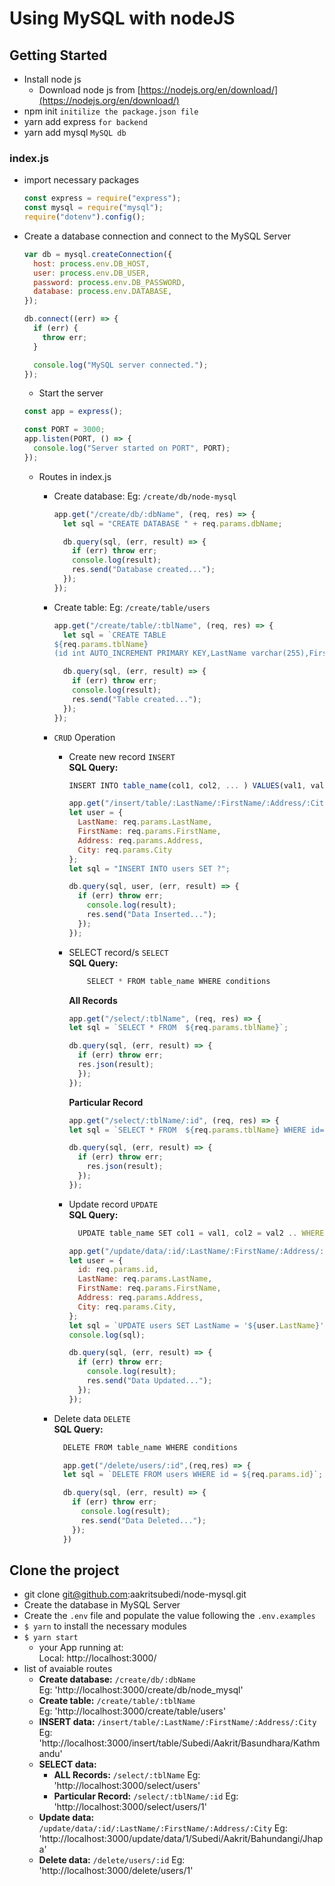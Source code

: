 # Using MySQL with nodeJS

## Getting Started

- Install node js
  - Download node js from [https://nodejs.org/en/download/](https://nodejs.org/en/download/)
- npm init `initilize the package.json file`
- yarn add express `for backend`
- yarn add mysql `MySQL db`

### index.js

- import necessary packages
  ```javascript
  const express = require("express");
  const mysql = require("mysql");
  require("dotenv").config();
  ```
- Create a database connection and connect to the MySQL Server

  ```javascript
  var db = mysql.createConnection({
    host: process.env.DB_HOST,
    user: process.env.DB_USER,
    password: process.env.DB_PASSWORD,
    database: process.env.DATABASE,
  });
  ```

  ```javascript
  db.connect((err) => {
    if (err) {
      throw err;
    }

    console.log("MySQL server connected.");
  });
  ```

  - Start the server

  ```javascript
  const app = express();

  const PORT = 3000;
  app.listen(PORT, () => {
    console.log("Server started on PORT", PORT);
  });
  ```

  - Routes in index.js

    - Create database: Eg: `/create/db/node-mysql`

      ```javascript
      app.get("/create/db/:dbName", (req, res) => {
        let sql = "CREATE DATABASE " + req.params.dbName;

        db.query(sql, (err, result) => {
          if (err) throw err;
          console.log(result);
          res.send("Database created...");
        });
      });
      ```

    - Create table: Eg: `/create/table/users`

      ```javascript
      app.get("/create/table/:tblName", (req, res) => {
        let sql = `CREATE TABLE 
      ${req.params.tblName} 
      (id int AUTO_INCREMENT PRIMARY KEY,LastName varchar(255),FirstName varchar(255),Address varchar(255),City varchar(255))`;

        db.query(sql, (err, result) => {
          if (err) throw err;
          console.log(result);
          res.send("Table created...");
        });
      });
      ```

    - `CRUD` Operation 
      - Create new record `INSERT`  
        **SQL Query:**
        ```javascript 
        INSERT INTO table_name(col1, col2, ... ) VALUES(val1, val2, ...)
        ```
          
        ```javascript
        app.get("/insert/table/:LastName/:FirstName/:Address/:City", (req, res) => {
        let user = {
          LastName: req.params.LastName,
          FirstName: req.params.FirstName,
          Address: req.params.Address,
          City: req.params.City
        };
        let sql = "INSERT INTO users SET ?";

        db.query(sql, user, (err, result) => {
          if (err) throw err;
            console.log(result);
            res.send("Data Inserted...");
          });
        });
        ```

      - SELECT record/s `SELECT`  
        **SQL Query:**
        ```javascript
            SELECT * FROM table_name WHERE conditions
        ```
        **All Records**  
          ```javascript
          app.get("/select/:tblName", (req, res) => {
          let sql = `SELECT * FROM  ${req.params.tblName}`;

          db.query(sql, (err, result) => {
            if (err) throw err;
            res.json(result);
            });
          });
          ```
        
        **Particular Record**
          ```javascript
          app.get("/select/:tblName/:id", (req, res) => {
          let sql = `SELECT * FROM  ${req.params.tblName} WHERE id=${req.params.id}`;

          db.query(sql, (err, result) => {
            if (err) throw err;
              res.json(result);
            });
          });
          ```

      - Update record `UPDATE`  
        **SQL Query:**
        ```javascript 
          UPDATE table_name SET col1 = val1, col2 = val2 .. WHERE conditions
        ```

        ```javascript
        app.get("/update/data/:id/:LastName/:FirstName/:Address/:City", (req, res) => {
        let user = {
          id: req.params.id,
          LastName: req.params.LastName,
          FirstName: req.params.FirstName,
          Address: req.params.Address,
          City: req.params.City,
        };
        let sql = `UPDATE users SET LastName = '${user.LastName}', FirstName = '${user.FirstName}', Address = '${user.Address}', City = '${user.City}' WHERE id = ${user.id}`;
        console.log(sql);
        
        db.query(sql, (err, result) => {
          if (err) throw err;
            console.log(result);
            res.send("Data Updated...");
          });
        });
        ```

    - Delete data `DELETE`  
      **SQL Query:**
      ```javascript 
        DELETE FROM table_name WHERE conditions
      ```

      ```javascript
        app.get("/delete/users/:id",(req,res) => {
        let sql = `DELETE FROM users WHERE id = ${req.params.id}`;

        db.query(sql, (err, result) => {
          if (err) throw err;
            console.log(result);
            res.send("Data Deleted...");
          });
        })
      ```

## Clone the project 
 - git clone git@github.com:aakritsubedi/node-mysql.git
 - Create the database in MySQL Server
 - Create the `.env` file and populate the value following the `.env.examples`
 - `$ yarn` to install the necessary modules 
 - `$ yarn start`
    - your App running at:  
      Local: http://localhost:3000/
 - list of avaiable routes
    - **Create database:**  `/create/db/:dbName`      
      Eg: 'http://localhost:3000/create/db/node_mysql'
    - **Create table:**  `/create/table/:tblName`  
      Eg: 'http://localhost:3000/create/table/users'
    - **INSERT data:**  `/insert/table/:LastName/:FirstName/:Address/:City`  
      Eg: 'http://localhost:3000/insert/table/Subedi/Aakrit/Basundhara/Kathmandu'
    - **SELECT data:** 
        - **ALL Records:** `/select/:tblName`
          Eg: 'http://localhost:3000/select/users'
        - **Particular Record:** `/select/:tblName/:id`
          Eg: 'http://localhost:3000/select/users/1'
    - **Update data:**  `/update/data/:id/:LastName/:FirstName/:Address/:City`
      Eg: 'http://localhost:3000/update/data/1/Subedi/Aakrit/Bahundangi/Jhapa'
    - **Delete data:**   `/delete/users/:id`
      Eg: 'http://localhost:3000/delete/users/1'